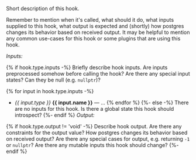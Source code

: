 Short description of this hook.

Remember to mention when it's called, what should it do, what inputs supplied to this hook,
what output is expected and (shortly) how postgres changes its behavior based on received output.
It may be helpful to mention any common use-cases for this hook or some
plugins that are using this hook.

*Inputs:*

{% if hook.type.inputs -%}
Briefly describe hook inputs. Are inputs preprocessed somehow before calling the hook?
Are there any special input states? Can they be null (e.g. `nullptr`)?

{% for input in hook.type.inputs -%}
* <i>{{ input.type }}</i> <b>{{ input.name }}</b> — ...
{% endfor %}
{%- else -%}
There are no inputs for this hook. Is there a global state this hook should introspect?
{%- endif %}
*Output:*

{% if hook.type.output != 'void' -%}
Describe hook output. Are there any constraints for the output value?
How postgres changes its behavior based on received output?
Are there any special cases for output, e.g. returning `-1` or `nullptr`?
Are there any mutable inputs this hook should change?
{%- endif %}
